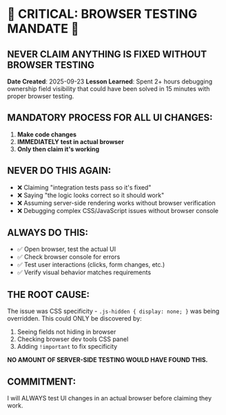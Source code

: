 # 🚨 CRITICAL: BROWSER TESTING MANDATE 🚨

## NEVER CLAIM ANYTHING IS FIXED WITHOUT BROWSER TESTING

**Date Created**: 2025-09-23
**Lesson Learned**: Spent 2+ hours debugging ownership field visibility that could have been solved in 15 minutes with proper browser testing.

## MANDATORY PROCESS FOR ALL UI CHANGES:

1. **Make code changes**
2. **IMMEDIATELY test in actual browser**
3. **Only then claim it's working**

## NEVER DO THIS AGAIN:
- ❌ Claiming "integration tests pass so it's fixed"
- ❌ Saying "the logic looks correct so it should work"
- ❌ Assuming server-side rendering works without browser verification
- ❌ Debugging complex CSS/JavaScript issues without browser console

## ALWAYS DO THIS:
- ✅ Open browser, test the actual UI
- ✅ Check browser console for errors
- ✅ Test user interactions (clicks, form changes, etc.)
- ✅ Verify visual behavior matches requirements

## THE ROOT CAUSE:
The issue was CSS specificity - `.js-hidden { display: none; }` was being overridden. This could ONLY be discovered by:
1. Seeing fields not hiding in browser
2. Checking browser dev tools CSS panel
3. Adding `!important` to fix specificity

**NO AMOUNT OF SERVER-SIDE TESTING WOULD HAVE FOUND THIS.**

## COMMITMENT:
I will ALWAYS test UI changes in an actual browser before claiming they work.